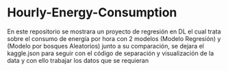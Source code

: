 # Hourly-Energy-Consumption
En este repositorio se mostrara un proyecto de regresión en DL el cual trata sobre el consumo de energía por hora con 2 modelos (Modelo Regresión) y (Modelo por bosques Aleatorios) junto a su comparación, se dejara el kaggle.json para seguir con el código de separación y visualización de la data y con ello trabajar los datos que se requieran
